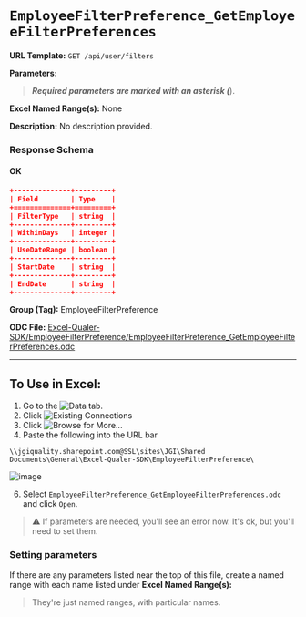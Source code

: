 # `EmployeeFilterPreference_GetEmployeeFilterPreferences`

**URL Template:**
`GET /api/user/filters`

**Parameters:**


> *****Required parameters are marked with an asterisk (*****).

**Excel Named Range(s):**
None


**Description:**
No description provided.

### Response Schema

#### OK
```json
+--------------+---------+
| Field        | Type    |
+==============+=========+
| FilterType   | string  |
+--------------+---------+
| WithinDays   | integer |
+--------------+---------+
| UseDateRange | boolean |
+--------------+---------+
| StartDate    | string  |
+--------------+---------+
| EndDate      | string  |
+--------------+---------+
```

**Group (Tag):**
EmployeeFilterPreference

**ODC File:**
[Excel-Qualer-SDK/EmployeeFilterPreference/EmployeeFilterPreference_GetEmployeeFilterPreferences.odc](https://github.com/Johnson-Gage-Inspection-Inc/qualer-sdk-odc/blob/main/Excel-Qualer-SDK/EmployeeFilterPreference/EmployeeFilterPreference_GetEmployeeFilterPreferences.odc)

---

To Use in Excel:
---

1. Go to the ![`Data`](https://github.com/user-attachments/assets/da437a70-57b3-4c5b-bb01-4910ece19ed1)
 tab.
3. Click ![Existing Connections](https://github.com/user-attachments/assets/a2f1ed67-b2e0-4c23-ac90-68c870e60289)
4. Click ![`Browse for More...`](https://github.com/user-attachments/assets/8e698494-6865-41e7-b6fa-043aea81809a)
5. Paste the following into the URL bar
```
\\jgiquality.sharepoint.com@SSL\sites\JGI\Shared Documents\General\Excel-Qualer-SDK\EmployeeFilterPreference\
```

![image](https://github.com/user-attachments/assets/1e1a8d87-0377-446d-aaf5-d78562991db3)

6. Select `EmployeeFilterPreference_GetEmployeeFilterPreferences.odc` and click `Open`.

> ⚠️ If parameters are needed, you'll see an error now. It's ok, but you'll need to set them.

### Setting parameters
If there are any parameters listed near the top of this file, create a named range with each name listed under **Excel Named Range(s):**
> They're just named ranges, with particular names.
